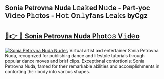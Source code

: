 ## Sonia Petrovna Nuda L𝚎a𝚔ed N𝚞𝚍e - Part-yoc Vi𝚍𝚎o P𝚑𝚘tos - H𝚘𝚝 O𝚗𝚕yf𝚊ns L𝚎a𝚔s byCgz

# <h2><a href="http://kfcwgx.oniu.top/?m=Sonia+Petrovna+Nuda">🔗👉 🔴 Sonia Petrovna Nuda P𝚑ot𝚘𝚜 V𝚒d𝚎o</a></h2>

[![Sonia Petrovna Nuda Nu𝚍e𝚜](https://i.imgur.com/0qMVB7G.gif)](http://kfcwgx.oniu.top/?m=Sonia+Petrovna+Nuda)
Virtual artist and entertainer Sonia Petrovna Nuda, recognized for publishing dance and lifestyle tutorials through popular dance moves and brief clips. Exceptional contortionist Sonia Petrovna Nuda, famed for their remarkable abilities and accomplishments in contorting their body into various shapes.  
